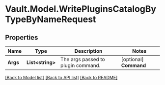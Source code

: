 # Vault.Model.WritePluginsCatalogByTypeByNameRequest

## Properties

Name | Type | Description | Notes
------------ | ------------- | ------------- | -------------
**Args** | **List&lt;string&gt;** | The args passed to plugin command. | [optional] **Command** | **string** | The command used to start the plugin. The executable defined in this command must exist in vault&#x27;s plugin directory. | [optional] **Env** | **List&lt;string&gt;** | The environment variables passed to plugin command. Each entry is of the form \&quot;key&#x3D;value\&quot;. | [optional] **Sha256** | **string** | The SHA256 sum of the executable used in the command field. This should be HEX encoded. | [optional] **_Version** | **string** | The semantic version of the plugin to use. | [optional] 

[[Back to Model list]](../README.md#documentation-for-models) [[Back to API list]](../README.md#documentation-for-api-endpoints) [[Back to README]](../README.md)

